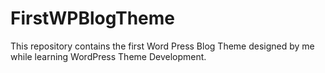 # FirstWPBlogTheme
This repository contains the first Word Press Blog Theme designed by me while learning WordPress Theme Development.
